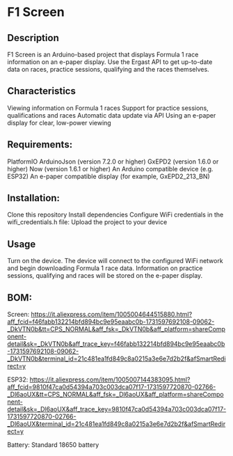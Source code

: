 # F1 Screen
## Description
F1 Screen is an Arduino-based project that displays Formula 1 race information on an e-paper display. Use the Ergast API to get up-to-date data on races, practice sessions, qualifying and the races themselves.

## Characteristics
Viewing information on Formula 1 races
Support for practice sessions, qualifications and races
Automatic data update via API
Using an e-paper display for clear, low-power viewing

## Requirements:
PlatformIO
ArduinoJson (version 7.2.0 or higher)
GxEPD2 (version 1.6.0 or higher)
Now (version 1.6.1 or higher)
An Arduino compatible device (e.g. ESP32)
An e-paper compatible display (for example, GxEPD2_213_BN)

## Installation:
Clone this repository
Install dependencies
Configure WiFi credentials in the wifi_credentials.h file:
Upload the project to your device

## Usage
Turn on the device.
The device will connect to the configured WiFi network and begin downloading Formula 1 race data.
Information on practice sessions, qualifying and races will be stored on the e-paper display.

## BOM: 

Screen: https://it.aliexpress.com/item/1005004644515880.html?aff_fcid=f46fabb132214bfd894bc9e95eaabc0b-1731597692108-09062-_DkVTN0b&tt=CPS_NORMAL&aff_fsk=_DkVTN0b&aff_platform=shareComponent-detail&sk=_DkVTN0b&aff_trace_key=f46fabb132214bfd894bc9e95eaabc0b-1731597692108-09062-_DkVTN0b&terminal_id=21c481ea1fd849c8a0215a3e6e7d2b2f&afSmartRedirect=y 

ESP32: https://it.aliexpress.com/item/1005007144383095.html?aff_fcid=9810f47ca0d54394a703c003dca07f17-1731597720870-02766-_Dl6aoUX&tt=CPS_NORMAL&aff_fsk=_Dl6aoUX&aff_platform=shareComponent-detail&sk=_Dl6aoUX&aff_trace_key=9810f47ca0d54394a703c003dca07f17-1731597720870-02766-_Dl6aoUX&terminal_id=21c481ea1fd849c8a0215a3e6e7d2b2f&afSmartRedirect=y 

Battery: Standard 18650 battery

